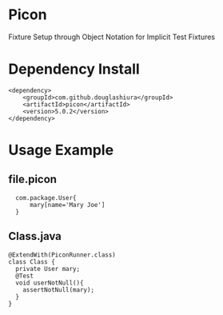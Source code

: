 # Picon
Fixture Setup through Object Notation for Implicit Test  Fixtures

# Dependency Install

```
<dependency>
    <groupId>com.github.douglashiura</groupId>
    <artifactId>picon</artifactId>
    <version>5.0.2</version>
</dependency>
```

# Usage Example 

## file.picon
```
  com.package.User{
      mary[name='Mary Joe']
  }
```
## Class.java

```
@ExtendWith(PiconRunner.class)
class Class {
  private User mary;
  @Test
  void userNotNull(){
    assertNotNull(mary);
  }
}
```


